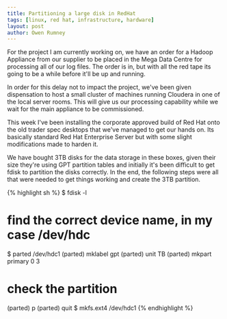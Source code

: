 ```yaml
---
title: Partitioning a large disk in RedHat
tags: [linux, red hat, infrastructure, hardware]
layout: post
author: Owen Rumney
---
```


For the project I am currently working on, we have an order for a Hadoop Appliance from our supplier to be placed in
the Mega Data Centre for processing all of our log files. The order is in, but with all the red tape its going to be
a while before it'll be up and running.

In order for this delay not to impact the project, we've been given dispensation to host a small cluster of machines
running Cloudera in one of the local server rooms. This will give us our processing capability while we wait for the
main appliance to be commissioned.

This week I've been installing the corporate approved build of Red Hat onto the old trader spec desktops that we've
managed to get our hands on. Its basically standard Red Hat Enterprise Server but with some slight modifications made
to harden it.

We have bought 3TB disks for the data storage in these boxes, given their size they're using GPT partition tables and
initially it's been difficult to get fdisk to partition the disks correctly. In the end,
the following steps were all that were needed to get things working and create the 3TB partition.

{% highlight sh  %}
\$ fdisk -l

# find the correct device name, in my case /dev/hdc

\$ parted /dev/hdc1
(parted) mklabel gpt
(parted) unit TB
(parted) mkpart primary 0 3

# check the partition

(parted) p
(parted) quit
\$ mkfs.ext4 /dev/hdc1
{% endhighlight %}
